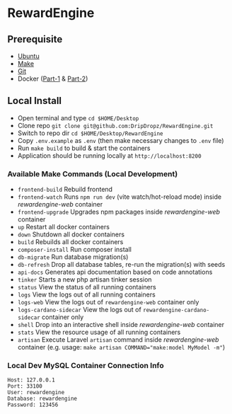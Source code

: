 # RewardEngine

## Prerequisite
- [Ubuntu](https://ubuntu.com/download/server)
- [Make](https://askubuntu.com/questions/161104/how-do-i-install-make)
- [Git](https://git-scm.com/book/en/v2/Getting-Started-Installing-Git)
- Docker ([Part-1](https://docs.docker.com/engine/install/ubuntu/) & [Part-2](https://docs.docker.com/engine/install/linux-postinstall/))

## Local Install
- Open terminal and type `cd $HOME/Desktop`
- Clone repo `git clone git@github.com:DripDropz/RewardEngine.git`
- Switch to repo dir `cd $HOME/Desktop/RewardEngine`
- Copy `.env.example` as `.env` (then make necessary changes to `.env` file)
- Run `make build` to build & start the containers
- Application should be running locally at `http://localhost:8200`

### Available Make Commands (Local Development)
* `frontend-build` Rebuild frontend
* `frontend-watch` Runs `npm run dev` (vite watch/hot-reload mode) inside _rewardengine-web_ container
* `frontend-upgrade` Upgrades npm packages inside _rewardengine-web_ container
* `up` Restart all docker containers
* `down` Shutdown all docker containers
* `build` Rebuilds all docker containers
* `composer-install` Run composer install
* `db-migrate` Run database migration(s)
* `db-refresh` Drop all database tables, re-run the migration(s) with seeds
* `api-docs` Generates api documentation based on code annotations
* `tinker` Starts a new php artisan tinker session
* `status` View the status of all running containers
* `logs` View the logs out of all running containers
* `logs-web` View the logs out of `rewardengine-web` container only
* `logs-cardano-sidecar` View the logs out of `rewardengine-cardano-sidecar` container only
* `shell` Drop into an interactive shell inside _rewardengine-web_ container
* `stats` View the resource usage of all running containers
* `artisan` Execute Laravel `artisan` command inside _rewardengine-web_ container (e.g. usage: `make artisan COMMAND="make:model MyModel -m"`)

### Local Dev MySQL Container Connection Info
```
Host: 127.0.0.1
Port: 33100
User: rewardengine
Database: rewardengine
Password: 123456
```
